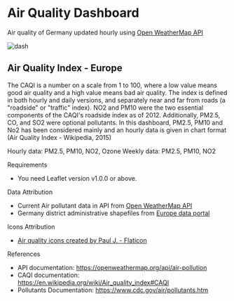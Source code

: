 # Air Quality Dashboard
 Air quality of Germany updated hourly using [Open WeatherMap API](https://openweathermap.org/api)
 
![dash](https://user-images.githubusercontent.com/94603960/207901586-33b3fbfa-0d7e-4923-9368-2e08fb083a64.png)

## Air Quality Index - Europe

The CAQI is a number on a scale from 1 to 100, where a low value means good air quality and a high value means bad air quality. The index is defined in both hourly and daily versions, and separately near and far from roads (a "roadside" or "traffic" index). NO2 and PM10 were the two essential components of the CAQI's roadside index as of 2012. Additionally, PM2.5, CO, and SO2 were optional pollutants. In this dashboard, PM2.5, PM10 and No2 has been considered mainly and an hourly data is given in chart format (Air Quality Index - Wikipedia, 2015)

Hourly data: PM2.5, PM10, NO2, Ozone
Weekly data: PM2.5, PM10, NO2

Requirements
+ You need Leaflet version v1.0.0 or above.


Data Attribution
+ Current Air pollutant data in API from [Open WeatherMap API](https://openweathermap.org/api)
+ Germany district administrative shapefiles from [Europe data portal](https://data.europa.eu/en)

Icons Attribution
+ <a href="https://www.flaticon.com/free-icons/air-quality" title="air quality icons">Air quality icons created by Paul J. - Flaticon</a>

References
+ API documentation: https://openweathermap.org/api/air-pollution
+ CAQI documentation: https://en.wikipedia.org/wiki/Air_quality_index#CAQI
+ Pollutants Documentation: https://www.cdc.gov/air/pollutants.htm

